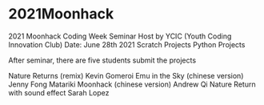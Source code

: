 # 2021Moonhack

2021 Moonhack Coding Week Seminar
Host by YCIC (Youth Coding Innovation Club)
Date: June 28th 2021
Scratch Projects
Python Projects

After seminar, there are five students submit the projects

Nature Returns (remix)                    Kevin
Gomeroi Emu in the Sky (chinese version)  Jenny Fong
Matariki Moonhack      (chinese version)  Andrew Qi
Nature Return with sound effect           Sarah Lopez

